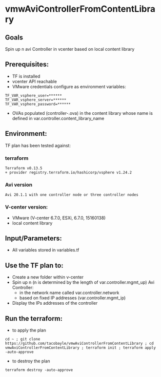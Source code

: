 # vmwAviControllerFromContentLibrary

## Goals
Spin up n avi Controller in vcenter based on local content library

## Prerequisites:
- TF is installed
- vcenter API reachable
- VMware credentials configure as environment variables:
```
TF_VAR_vsphere_user=******
TF_VAR_vsphere_server=******
TF_VAR_vsphere_password=******
```
- OVAs populated (controller-<avi-version>.ova) in the content library whose name is defined in var.controller.content_library_name

## Environment:

TF plan has been tested against:

### terraform

```
Terraform v0.13.5
+ provider registry.terraform.io/hashicorp/vsphere v1.24.2
```

### Avi version
```
Avi 20.1.1 with one controller node or three controller nodes
```

### V-center version:
- VMware (V-center 6.7.0, ESXi, 6.7.0, 15160138)
- local content library

## Input/Parameters:
- All variables stored in variables.tf

## Use the TF plan to:
- Create a new folder within v-center
- Spin up n (n is determined by the length of var.controller.mgmt_up) Avi Controller:
    * in the network name called var.controller.network
    * based on fixed IP addresses (var.controller.mgmt_ip)
- Display the IPs addresses of the controller

## Run the terraform:
- to apply the plan
```
cd ~ ; git clone https://github.com/tacobayle/vmwAviControllerFromContentLibrary ; cd vmwAviControllerFromContentLibrary ; terraform init ; terraform apply -auto-approve
```
- to destroy the plan
```
terraform destroy -auto-approve
```

